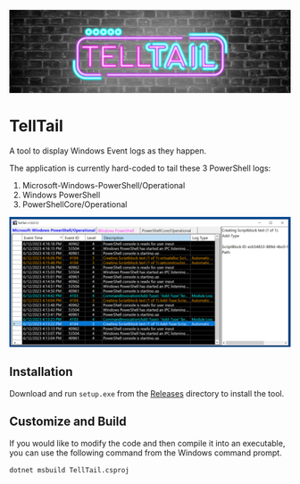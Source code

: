 ![TellTail](TellTail/Images/TellTail%20Brick%20Background.jpg)

# TellTail
A tool to display Windows Event logs as they happen.

The application is currently hard-coded to tail these 3 PowerShell logs:

1) Microsoft-Windows-PowerShell/Operational
2) Windows PowerShell
3) PowerShellCore/Operational

![Demo](TellTail/Images/Demo.png)

## Installation

Download and run `setup.exe` from the [Releases](../releases) directory to install the tool.

## Customize and Build

If you would like to modify the code and then compile it into an executable, you can use the following command from the Windows command prompt.

```
dotnet msbuild TellTail.csproj
```
